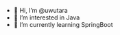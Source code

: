 - 👋 Hi, I’m @uwutara
- 👀 I’m interested in Java
- 🌱 I’m currently learning SpringBoot

<!---
uwutara/uwutara is a ✨ special ✨ repository because its `README.md` (this file) appears on your GitHub profile.
You can click the Preview link to take a look at your changes.
--->
